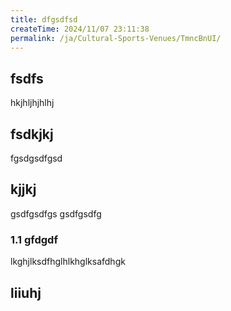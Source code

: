 ```yaml
---
title: dfgsdfsd
createTime: 2024/11/07 23:11:38
permalink: /ja/Cultural-Sports-Venues/TmncBnUI/
---
```


## fsdfs
hkjhljhjhlhj
## fsdkjkj

fgsdgsdfgsd

## kjjkj

gsdfgsdfgs
gsdfgsdfg

### 1.1 gfdgdf


lkghjlksdfhglhlkhglksafdhgk

## liiuhj

